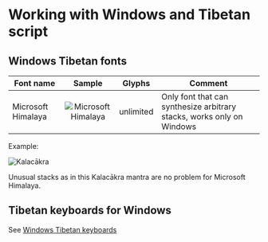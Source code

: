 # Working with Windows and Tibetan script

## Windows Tibetan fonts

| Font name | Sample | Glyphs | Comment |
| --------- | :----: | ------ | ------- |
| Microsoft Himalaya | ![Microsoft Himalaya](Images/Font_Himalaya.jpg) | unlimited | Only font that can synthesize arbitrary stacks, works only on Windows |

Example:

![Kalacākra](Images/Himalaya_Kalacakra.jpg)

Unusual stacks as in this Kalacākra mantra are no problem for Microsoft Himalaya.
## Tibetan keyboards for Windows

See [Windows Tibetan keyboards](computers_windows_keyboards.md)

